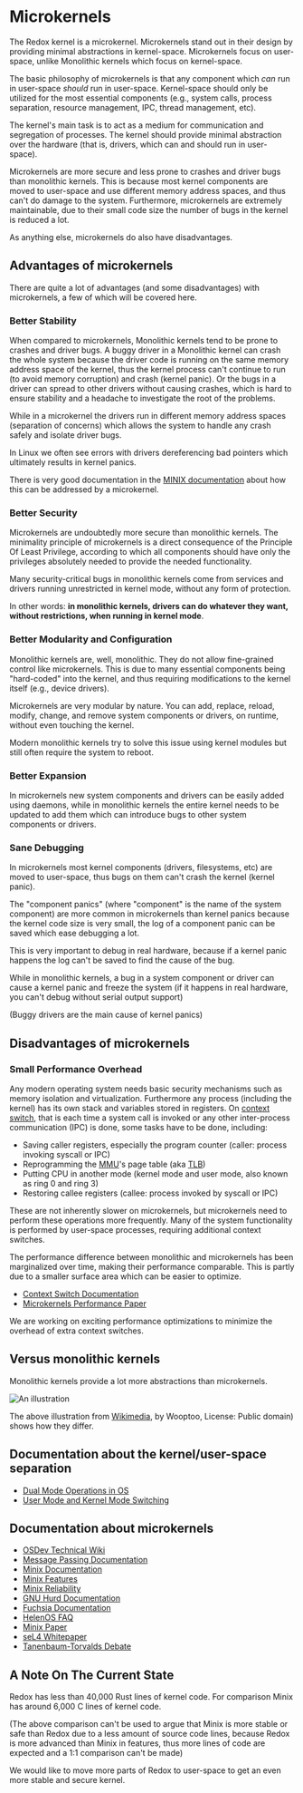 # Microkernels

The Redox kernel is a microkernel. Microkernels stand out in their design by providing minimal abstractions in kernel-space. Microkernels focus on user-space, unlike Monolithic kernels which focus on kernel-space.

The basic philosophy of microkernels is that any component which *can* run in user-space *should* run in user-space. Kernel-space should only be utilized for the most essential components (e.g., system calls, process separation, resource management, IPC, thread management, etc).

The kernel's main task is to act as a medium for communication and segregation of processes. The kernel should provide minimal abstraction over the hardware (that is, drivers, which can and should run in user-space).

Microkernels are more secure and less prone to crashes and driver bugs than monolithic kernels. This is because most kernel components are moved to user-space and use different memory address spaces, and thus can't do damage to the system. Furthermore, microkernels are extremely maintainable, due to their small code size the number of bugs in the kernel is reduced a lot.

As anything else, microkernels do also have disadvantages.

## Advantages of microkernels

There are quite a lot of advantages (and some disadvantages) with microkernels, a few of which will be covered here.

### Better Stability

When compared to microkernels, Monolithic kernels tend to be prone to crashes and driver bugs. A buggy driver in a Monolithic kernel can crash the whole system because the driver code is running on the same memory address space of the kernel, thus the kernel process can't continue to run (to avoid memory corruption) and crash (kernel panic). Or the bugs in a driver can spread to other drivers without causing crashes, which is hard to ensure stability and a headache to investigate the root of the problems.

While in a microkernel the drivers run in different memory address spaces (separation of concerns) which allows the system to handle any crash safely and isolate driver bugs.

In Linux we often see errors with drivers dereferencing bad pointers which ultimately results in kernel panics.

There is very good documentation in the [MINIX documentation](http://wiki.minix3.org/doku.php?id=www:documentation:reliability) about how this can be addressed by a microkernel.

### Better Security

Microkernels are undoubtedly more secure than monolithic kernels. The minimality principle of microkernels is a direct consequence of the Principle Of Least Privilege, according to which all components should have only the privileges absolutely needed to provide the needed functionality.

Many security-critical bugs in monolithic kernels come from services and drivers running unrestricted in kernel mode, without any form of protection.

In other words: **in monolithic kernels, drivers can do whatever they want, without restrictions, when running in kernel mode**.

### Better Modularity and Configuration

Monolithic kernels are, well, monolithic. They do not allow fine-grained control like microkernels. This is due to many essential components being "hard-coded" into the kernel, and thus requiring modifications to the kernel itself (e.g., device drivers).

Microkernels are very modular by nature. You can add, replace, reload, modify, change, and remove system components or drivers, on runtime, without even touching the kernel.

Modern monolithic kernels try to solve this issue using kernel modules but still often require the system to reboot.

### Better Expansion

In microkernels new system components and drivers can be easily added using daemons, while in monolithic kernels the entire kernel needs to be updated to add them which can introduce bugs to other system components or drivers.

### Sane Debugging

In microkernels most kernel components (drivers, filesystems, etc) are moved to user-space, thus bugs on them can't crash the kernel (kernel panic).

The "component panics" (where "component" is the name of the system component) are more common in microkernels than kernel panics because the kernel code size is very small, the log of a component panic can be saved which ease debugging a lot.

This is very important to debug in real hardware, because if a kernel panic happens the log can't be saved to find the cause of the bug.

While in monolithic kernels, a bug in a system component or driver can cause a kernel panic and freeze the system (if it happens in real hardware, you can't debug without serial output support)

(Buggy drivers are the main cause of kernel panics)

## Disadvantages of microkernels

### Small Performance Overhead

Any modern operating system needs basic security mechanisms such as memory isolation and virtualization. Furthermore any process (including the kernel) has its own stack and variables stored in registers. On [context switch](https://en.wikipedia.org/wiki/Context_switch), that is each time a system call is invoked or any other inter-process communication (IPC) is done, some tasks have to be done, including:

- Saving caller registers, especially the program counter (caller: process invoking syscall or IPC)
- Reprogramming the [MMU](https://en.wikipedia.org/wiki/Memory_management_unit)'s page table (aka [TLB](https://en.wikipedia.org/wiki/Translation_lookaside_buffer))
- Putting CPU in another mode (kernel mode and user mode, also known as ring 0 and ring 3)
- Restoring callee registers (callee: process invoked by syscall or IPC)

These are not inherently slower on microkernels, but microkernels need to perform these operations more frequently. Many of the system functionality is performed by user-space processes, requiring additional context switches.

The performance difference between monolithic and microkernels has been marginalized over time, making their performance comparable. This is partly due to a smaller surface area which can be easier to optimize.

- [Context Switch Documentation](https://wiki.osdev.org/Context_Switching)
- [Microkernels Performance Paper](https://os.inf.tu-dresden.de/pubs/sosp97/)

We are working on exciting performance optimizations to minimize the overhead of extra context switches.

## Versus monolithic kernels

Monolithic kernels provide a lot more abstractions than microkernels.

![An illustration](https://upload.wikimedia.org/wikipedia/commons/6/67/OS-structure.svg)

The above illustration from [Wikimedia](https://commons.wikimedia.org/wiki/File:OS-structure.svg), by Wooptoo, License: Public domain) shows how they differ.

## Documentation about the kernel/user-space separation

- [Dual Mode Operations in OS](https://www.geeksforgeeks.org/dual-mode-operations-os/)
- [User Mode and Kernel Mode Switching](https://www.geeksforgeeks.org/user-mode-and-kernel-mode-switching/)

## Documentation about microkernels

- [OSDev Technical Wiki](https://wiki.osdev.org/Microkernel)
- [Message Passing Documentation](https://wiki.osdev.org/Message_Passing)
- [Minix Documentation](https://wiki.minix3.org/doku.php?id=www:documentation:start)
- [Minix Features](https://wiki.minix3.org/doku.php?id=www:documentation:features)
- [Minix Reliability](https://wiki.minix3.org/doku.php?id=www:documentation:reliability)
- [GNU Hurd Documentation](https://www.gnu.org/software/hurd/hurd/documentation.html)
- [Fuchsia Documentation](https://fuchsia.dev/fuchsia-src/get-started/learn/intro)
- [HelenOS FAQ](http://www.helenos.org/wiki/FAQ)
- [Minix Paper](http://www.minix3.org/docs/jorrit-herder/osr-jul06.pdf)
- [seL4 Whitepaper](https://sel4.systems/About/seL4-whitepaper.pdf)
- [Tanenbaum-Torvalds Debate](https://en.wikipedia.org/wiki/Tanenbaum%E2%80%93Torvalds_debate)

## A Note On The Current State

Redox has less than 40,000 Rust lines of kernel code. For comparison Minix has around 6,000 C lines of kernel code.

(The above comparison can't be used to argue that Minix is more stable or safe than Redox due to a less amount of source code lines, because Redox is more advanced than Minix in features, thus more lines of code are expected and a 1:1 comparison can't be made)

We would like to move more parts of Redox to user-space to get an even more stable and secure kernel.
